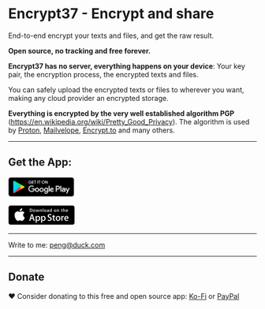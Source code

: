 # Encrypt37 - Encrypt and share

End-to-end encrypt your texts and files, and get the raw result.

**Open source, no tracking and free forever.**

**Encrypt37 has no server, everything happens on your device**: Your key pair, the encryption process, the encrypted texts and files.

You can safely upload the encrypted texts or files to wherever you want, making any cloud provider an encrypted storage.

**Everything is encrypted by the very well established algorithm PGP** (https://en.wikipedia.org/wiki/Pretty_Good_Privacy). The algorithm is used by [Proton](https://proton.me/), [Mailvelope](https://mailvelope.com/), [Encrypt.to](https://encrypt.to/) and many others.

---

## Get the App:

<a href="https://play.google.com/store/apps/details?id=com.precloud" target="_blank"><img src="play-store.svg" height="40"></a>

<a href="https://apps.apple.com/us/app/precloud/id1638793841" target="_blank"><img src="app-store.svg" height="40"></a> 

---

Write to me: peng@duck.com

---

## Donate

❤️ Consider donating to this free and open source app: [Ko-Fi](https://ko-fi.com/penghuili) or [PayPal](https://paypal.me/penghuili/)
